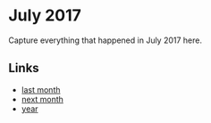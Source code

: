 # July 2017

Capture everything that happened in July 2017 here.

## Links
- [last month](calendar/months/2017-06.md)
- [next month](calendar/months/2017-08.md)
- [year](calendar/years/2017.md)